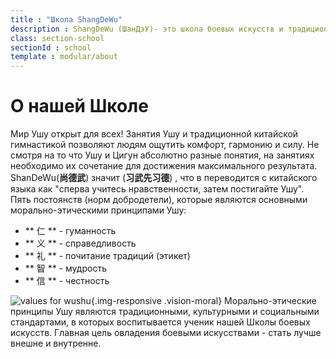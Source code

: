 ```yaml
---
title : "Школа ShangDeWu"
description : ShangDeWu (ШанДэУ)- это школа боевых искусств и традиционной китайской гимнастики. У нас применяются самые эффективные методы и новейшие техники обучения Ушу, Тайцзицюань и Цигун, в соответствии с китайскими традициями и философией. Наши программы занятий для детей и молодежи созданы на основе официальной программы Международной федерации ушу (IWUF). Занятия для взрослых предполагают изучение традиционной китайской гимнастики Тайцзицюань, оздоровительной дыхательной гимнастики Цигун, системы Даоин и других практик, улучшающих физическое и духовное состояние человека. Данные практики успешно применяются и пользуются огромной популярностью не только в Китае, но и во всем мире.
class: section-school
sectionId : school
template : modular/about
---
```

  # О нашей Школе
Мир Ушу открыт для всех! Занятия Ушу и традиционной китайской гимнастикой позволяют людям ощутить комфорт, гармонию и силу. Не смотря на то что Ушу и Цигун абсолютно разные понятия, на занятиях необходимо их сочетание для достижения максимального результата.
ShanDeWu(**尚德武**) значит (**习武先习德**) , что в переводится с китайского языка как "сперва учитесь нравственности, затем постигайте Ушу".
Пять постоянств (норм добродетели), которые являются основными морально-этическими принципами Ушу:
* ** 仁 ** - гуманность
* ** 义 ** - справедливость
* ** 礼 ** - почитание традиций (этикет)
* ** 智 ** - мудрость
* ** 信 ** - честность

![ values for wushu](/images/about/moral.jpg){.img-responsive .vision-moral}
Морально-этические принципы Ушу являются традиционными, культурными и социальными стандартами, в которых воспитывается ученик нашей Школы боевых искусств. Главная цель овладения боевыми искусствами - стать лучше внешне и внутренне.
